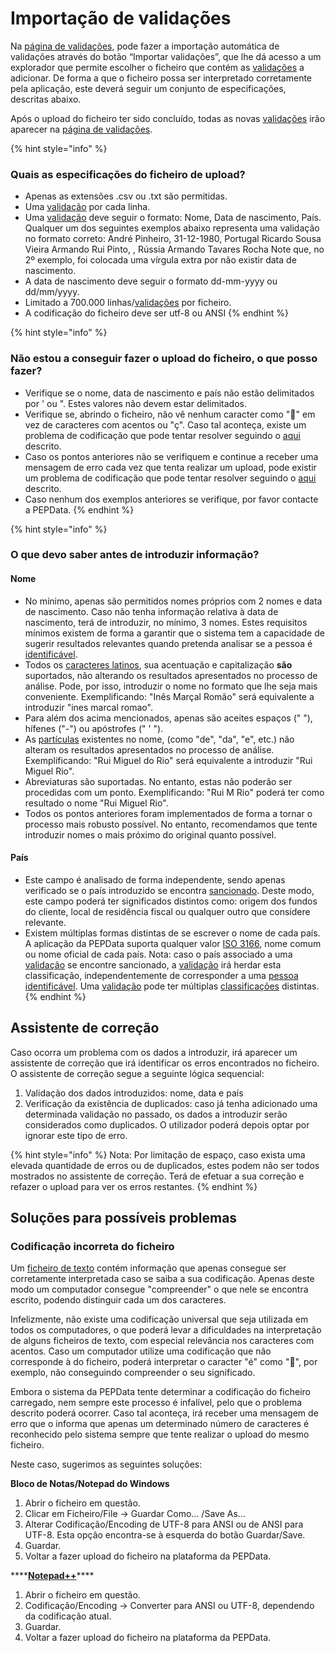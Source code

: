 # Importação de validações

Na [página de validações](./), pode fazer a importação automática de validações através do botão “Importar validações”, que lhe dá acesso a um explorador que permite escolher o ficheiro que contém as [validações](../../glossario/glossario-aplicacao.md#validacao) a adicionar. De forma a que o ficheiro possa ser interpretado corretamente pela aplicação, este deverá seguir um conjunto de especificações, descritas abaixo.

Após o upload do ficheiro ter sido concluído, todas as novas [validações](../../glossario/glossario-aplicacao.md#validacao) irão aparecer na [página de validações](./).

{% hint style="info" %}
### Quais as especificações do ficheiro de upload?

* Apenas as extensões .csv ou .txt são permitidas.
* Uma [validação](../../glossario/glossario-aplicacao.md#validacao) por cada linha.
* Uma [validação](../../glossario/glossario-aplicacao.md#validacao) deve seguir o formato: Nome, Data de nascimento, País. Qualquer um dos seguintes exemplos abaixo representa uma validação no formato correto: André Pinheiro, 31-12-1980, Portugal  Ricardo Sousa Vieira Armando Rui Pinto, , Rússia Armando Tavares Rocha Note que, no 2º exemplo, foi colocada uma vírgula extra por não existir data de nascimento.
*  A data de nascimento deve seguir o formato dd-mm-yyyy ou dd/mm/yyyy. 
* Limitado a 700.000 linhas/[validações](../../glossario/glossario-aplicacao.md#validacao) por ficheiro.  
* A codificação do ficheiro deve ser utf-8 ou ANSI 
{% endhint %}

{% hint style="info" %}
### Não estou a conseguir fazer o upload do ficheiro, o que posso fazer?

* Verifique se o nome, data de nascimento e país não estão delimitados por ' ou ". Estes valores não devem estar delimitados.
* Verifique se, abrindo o ficheiro, não vê nenhum caracter como "" em vez de caracteres com acentos ou "ç". Caso tal aconteça, existe um problema de codificação que pode tentar resolver seguindo o [aqui ](upload-de-validacoes.md#codificacao-incorreta-do-ficheiro)descrito.
* Caso os pontos anteriores não se verifiquem e continue a receber uma mensagem de erro cada vez que tenta realizar um upload, pode existir um problema de codificação que pode tentar resolver seguindo o [aqui ](upload-de-validacoes.md#codificacao-incorreta-do-ficheiro)descrito.
* Caso nenhum dos exemplos anteriores se verifique, por favor contacte a PEPData.
{% endhint %}

{% hint style="info" %}
### O que devo saber antes de introduzir informação?

#### Nome

* No mínimo, apenas são permitidos nomes próprios com 2 nomes e data de nascimento. Caso não tenha informação relativa à data de nascimento, terá de introduzir, no mínimo, 3 nomes.  Estes requisitos mínimos existem de forma a garantir que o sistema tem a capacidade de sugerir resultados relevantes quando pretenda analisar se a pessoa é [identificável](../../glossario/glossario-aplicacao.md#pessoa-identificavel). 
* Todos os [caracteres latinos](https://en.wikipedia.org/wiki/ISO/IEC_8859-1), sua acentuação e capitalização **são** suportados, não alterando os resultados apresentados no processo de análise. Pode, por isso, introduzir o nome no formato que lhe seja mais conveniente.  Exemplificando:  "Inês Marçal Romão" será equivalente a introduzir "ines marcal romao".
* Para além dos acima mencionados,  apenas são aceites espaços \(" "\), hífenes \("-"\) ou apóstrofes \(" ' "\).   
* As [partículas](https://www.irn.mj.pt/IRN/sections/irn/a_registral/registo-civil/docs-do-civil/dar-o-nome/) existentes no nome, \(como "de", "da", "e", etc.\) não alteram os resultados apresentados no processo de análise.  Exemplificando:  "Rui Miguel do Rio" será equivalente a introduzir "Rui Miguel Rio".
* Abreviaturas são suportadas. No entanto, estas não poderão ser procedidas com um ponto. Exemplificando:  "Rui M Rio" poderá ter como resultado o nome "Rui Miguel Rio".
* Todos os pontos anteriores foram implementados de forma a tornar o processo mais robusto possível. No entanto, recomendamos que tente introduzir nomes o mais próximo do original quanto possível.

#### País

* Este campo é analisado de forma independente, sendo apenas verificado se o país introduzido se encontra [sancionado](../../glossario/glossario-aplicacao.md#pais-sancionado). Deste modo, este campo poderá ter significados distintos como: origem dos fundos do cliente, local de residência fiscal ou qualquer outro que considere relevante.
* Existem múltiplas formas distintas de se escrever o nome de cada país. A aplicação da PEPData suporta qualquer valor [ISO 3166](https://en.wikipedia.org/wiki/ISO_3166), nome comum ou nome oficial de cada país.  Nota: caso o país associado a uma [validação](../../glossario/glossario-aplicacao.md#validacao) se encontre sancionado, a [validação](../../glossario/glossario-aplicacao.md#validacao) irá herdar esta classificação, independentemente de corresponder a uma [pessoa identificável](../../glossario/glossario-aplicacao.md#pessoa-identificavel). Uma [validação](../../glossario/glossario-aplicacao.md#validacao) pode ter múltiplas [classificações](../../glossario/glossario-aplicacao.md#classificacao) distintas. 
{% endhint %}

## Assistente de correção 

Caso ocorra um problema com os dados a introduzir, irá aparecer um assistente de correção que irá identificar os erros encontrados no ficheiro. O assistente de correção segue a seguinte lógica sequencial:

1. Validação dos dados introduzidos: nome, data e país
2. Verificação da existência de duplicados: caso já tenha adicionado uma determinada validação no passado, os dados a introduzir serão considerados como duplicados. O utilizador poderá depois optar por ignorar este tipo de erro.

{% hint style="info" %}
Nota: Por limitação de espaço, caso exista uma elevada quantidade de erros ou de duplicados, estes podem não ser todos mostrados no assistente de correção. Terá de efetuar a sua correção e refazer o upload para ver os erros restantes.
{% endhint %}

## Soluções para possíveis problemas 

### Codificação incorreta do ficheiro

Um [ficheiro de texto](https://pt.wikipedia.org/wiki/Arquivo_de_texto) contém informação que apenas consegue ser corretamente interpretada caso se saiba a sua codificação. Apenas deste modo um computador consegue "compreender" o que nele se encontra escrito, podendo distinguir cada um dos caracteres.

Infelizmente, não existe uma codificação universal que seja utilizada em todos os computadores, o que poderá levar a dificuldades na interpretação de alguns ficheiros de texto, com especial relevância nos caracteres com acentos. Caso um computador utilize uma codificação que não corresponde à do ficheiro, poderá interpretar o caracter "é" como "", por exemplo, não conseguindo compreender o seu significado.

Embora o sistema da PEPData tente determinar a codificação do ficheiro carregado, nem sempre este processo é infalível, pelo que o problema descrito poderá ocorrer. Caso tal aconteça, irá receber uma mensagem de erro que o informa que apenas um determinado número de caracteres é reconhecido pelo sistema sempre que tente realizar o upload do mesmo ficheiro.

Neste caso, sugerimos as seguintes soluções:

**Bloco de Notas/Notepad do Windows** 

1. Abrir o ficheiro em questão. 
2. Clicar em Ficheiro/File -&gt; Guardar Como... /Save As... 
3. Alterar Codificação/Encoding de UTF-8 para ANSI ou de ANSI para UTF-8. Esta opção encontra-se à esquerda do botão Guardar/Save.
4. Guardar.
5. Voltar a fazer upload do ficheiro na plataforma da PEPData.

\*\*\*\*[**Notepad++**](https://notepad-plus-plus.org/)\*\*\*\*

1. Abrir o ficheiro em questão. 
2. Codificação/Encoding -&gt; Converter para ANSI ou UTF-8, dependendo da codificação atual.
3. Guardar.
4. Voltar a fazer upload do ficheiro na plataforma da PEPData.



